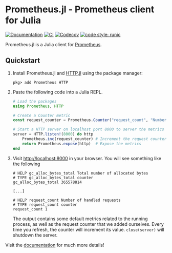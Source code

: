 # Prometheus.jl - Prometheus client for Julia

[![Documentation](https://img.shields.io/badge/docs-latest%20release-blue.svg)](https://fredrikekre.github.io/Prometheus.jl/)
[![CI](https://github.com/fredrikekre/Prometheus.jl/actions/workflows/CI.yml/badge.svg?event=push)](https://github.com/fredrikekre/Prometheus.jl/actions/workflows/CI.yml)
[![Codecov](https://codecov.io/github/fredrikekre/Prometheus.jl/graph/badge.svg)](https://codecov.io/github/fredrikekre/Prometheus.jl)
[![code style: runic](https://img.shields.io/badge/code_style-%E1%9A%B1%E1%9A%A2%E1%9A%BE%E1%9B%81%E1%9A%B2-black)](https://github.com/fredrikekre/Runic.jl)

Prometheus.jl is a Julia client for [Prometheus](https://prometheus.io/).

## Quickstart

1. Install Prometheus.jl and [HTTP.jl](https://github.com/JuliaWeb/HTTP.jl)
   using the package manager:
   ```
   pkg> add Prometheus HTTP
   ```

2. Paste the following code into a Julia REPL.
   ```julia
   # Load the packages
   using Prometheus, HTTP

   # Create a Counter metric
   const request_counter = Prometheus.Counter("request_count", "Number of handled requests")

   # Start a HTTP server on localhost port 8000 to server the metrics
   server = HTTP.listen!(8000) do http
       Prometheus.inc(request_counter) # Increment the request counter
       return Prometheus.expose(http)  # Expose the metrics
   end
   ```

3. Visit <http://localhost:8000> in your browser. You will see something like the following
   ```
   # HELP gc_alloc_bytes_total Total number of allocated bytes
   # TYPE gc_alloc_bytes_total counter
   gc_alloc_bytes_total 365578814

   [...]

   # HELP request_count Number of handled requests
   # TYPE request_count counter
   request_count 1
   ```
   The output contains some default metrics related to the running process, as well as the
   request counter that we added ourselves. Every time you refresh, the counter will
   increment its value. `close(server)` will shutdown the server.

Visit the [documentation](https://fredrikekre.github.io/Prometheus.jl/) for
much more details!
